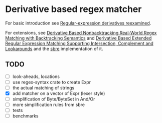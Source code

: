 # Derivative based regex matcher

For basic introduction see
[Regular-expression derivatives reexamined](https://www.khoury.northeastern.edu/home/turon/re-deriv.pdf).

For extensions, see
[Derivative Based Nonbacktracking Real-World Regex Matching with Backtracking Semantics](https://www.microsoft.com/en-us/research/uploads/prod/2023/04/pldi23main-p249-final.pdf)
and
[Derivative Based Extended Regular Expression Matching Supporting Intersection, Complement and Lookarounds](https://arxiv.org/pdf/2309.14401)
and the [sbre](https://github.com/ieviev/sbre/) implementation of it.

## TODO

- [ ] look-aheads, locations
- [ ] use regex-syntax crate to create Expr
- [ ] the actual matching of strings
- [x] add matcher on a vector of Expr (lexer style)  
- [ ] simplification of Byte/ByteSet in And/Or
- [ ] more simplification rules from sbre
- [ ] tests
- [ ] benchmarks
